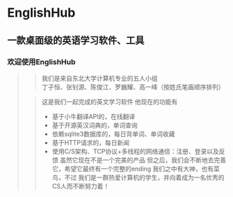 # EnglishHub
## 一款桌面级的英语学习软件、工具
### 欢迎使用EnglishHub
> > 我们是来自东北大学计算机专业的五人小组  
> > 丁子恒、张钊源、陈俊江、罗巍耀、高一峰（按姓氏笔画顺序排列）
> 
> > 这是我们一起完成的英文学习软件
> > 他现在的功能有
> > + 基于小牛翻译API的，在线翻译
> > + 基于开源英汉词典的，单词查询
> > + 依赖sqlite3数据库的，每日背单词、单词收藏
> > + 基于HTTP请求的，每日新闻
> > + 使用C/S架构、TCP协议+多线程的网络通信：注册、登录以及反馈
> > 虽然它现在不是一个完美的产品
> > 但之后，我们会不断地去完善它，希望它最终有一个完整的ending
> > 我们之中有大神，也有菜鸟，不过
> > 我们是一群热爱计算机的学生，并向着成为一名优秀的CS人而不断努力着！

